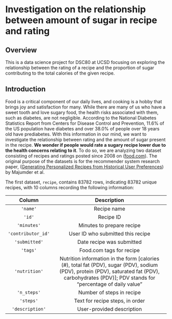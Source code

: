 # Investigation on the relationship between amount of sugar in recipe and rating

## Overview
This is a data science project for DSC80 at UCSD focusing on exploring the relationship between the rating of a recipe and the proportion of sugar contributing to the total calories of the given recipe.

## Introduction
Food is a critical component of our daily lives, and cooking is a hobby that brings joy and satisfaction for many. While there are many of us who have a sweet tooth and love sugary food, the health risks associated with them, such as diabetes, are not negligible.  According to the National Diabetes Statistics Report from Centers for Disease Control and Prevention, 11.6% of the US population have diabetes and over 38.0% of people over 18 years old have prediabetes. With this information in our mind, we want to investigate the relationship between rating and the amount of sugar present in the recipe. **We wonder if people would rate a sugary recipe lower due to the health concerns relating to it**. To do so, we are analyzing two dataset consisting of recipes and ratings posted since 2008 on ([food.com](https://www.food.com/)). The original purpose of the datasets is for the recommender system research paper, ([Generating Personalized Recipes from Historical User Preferences](https://cseweb.ucsd.edu/~jmcauley/pdfs/emnlp19c.pdf)) by Majumder et al.

The first dataset, `recipe`, contains 83782 rows, indicating 83782 unique recipes, with 10 columns recording the following information:

| Column | Description |
| :--------: | :-------: |
| `'name'` | Recipe name |
| `'id'` | Recipe ID |
| `'minutes'` | Minutes to prepare recipe |
| `'contributor_id'` | User ID who submitted this recipe |
| `'submitted'` | Date recipe was submitted |
| `'tags'` | Food.com tags for recipe |
| `'nutrition'` | Nutrition information in the form [calories (#), total fat (PDV), sugar (PDV), sodium (PDV), protein (PDV), saturated fat (PDV), carbohydrates (PDV)]; PDV stands for “percentage of daily value” |
| `'n_steps'` | Number of steps in recipe |
| `'steps'` | Text for recipe steps, in order |
| `'description'` | User-provided description |
